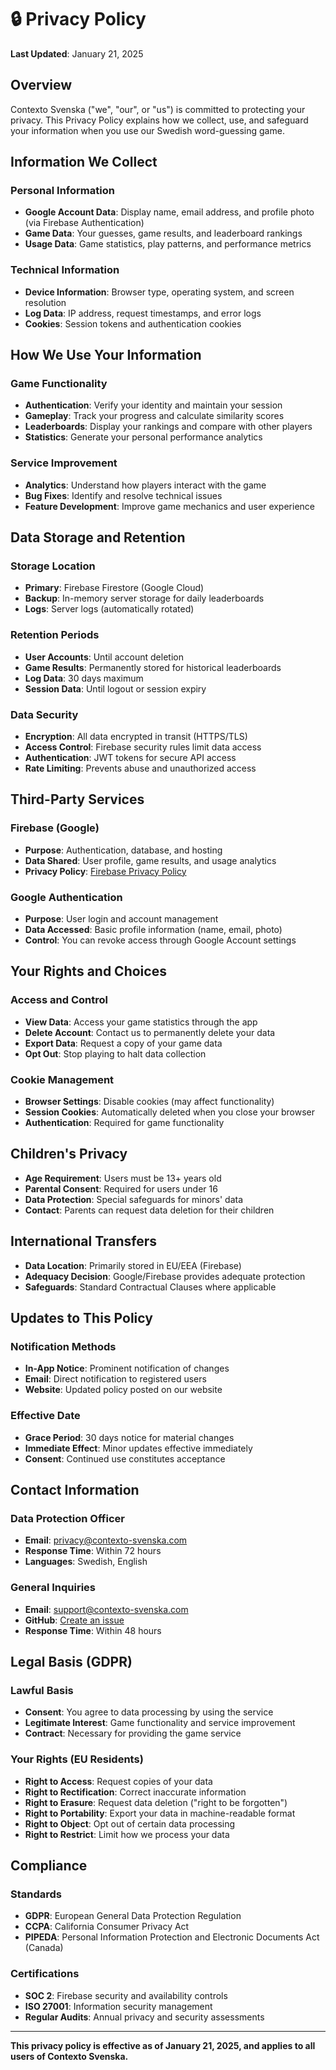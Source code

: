 # 🔒 Privacy Policy

**Last Updated**: January 21, 2025

## Overview

Contexto Svenska ("we", "our", or "us") is committed to protecting your privacy. This Privacy Policy explains how we collect, use, and safeguard your information when you use our Swedish word-guessing game.

## Information We Collect

### Personal Information
- **Google Account Data**: Display name, email address, and profile photo (via Firebase Authentication)
- **Game Data**: Your guesses, game results, and leaderboard rankings
- **Usage Data**: Game statistics, play patterns, and performance metrics

### Technical Information
- **Device Information**: Browser type, operating system, and screen resolution
- **Log Data**: IP address, request timestamps, and error logs
- **Cookies**: Session tokens and authentication cookies

## How We Use Your Information

### Game Functionality
- **Authentication**: Verify your identity and maintain your session
- **Gameplay**: Track your progress and calculate similarity scores
- **Leaderboards**: Display your rankings and compare with other players
- **Statistics**: Generate your personal performance analytics

### Service Improvement
- **Analytics**: Understand how players interact with the game
- **Bug Fixes**: Identify and resolve technical issues
- **Feature Development**: Improve game mechanics and user experience

## Data Storage and Retention

### Storage Location
- **Primary**: Firebase Firestore (Google Cloud)
- **Backup**: In-memory server storage for daily leaderboards
- **Logs**: Server logs (automatically rotated)

### Retention Periods
- **User Accounts**: Until account deletion
- **Game Results**: Permanently stored for historical leaderboards
- **Log Data**: 30 days maximum
- **Session Data**: Until logout or session expiry

### Data Security
- **Encryption**: All data encrypted in transit (HTTPS/TLS)
- **Access Control**: Firebase security rules limit data access
- **Authentication**: JWT tokens for secure API access
- **Rate Limiting**: Prevents abuse and unauthorized access

## Third-Party Services

### Firebase (Google)
- **Purpose**: Authentication, database, and hosting
- **Data Shared**: User profile, game results, and usage analytics
- **Privacy Policy**: [Firebase Privacy Policy](https://firebase.google.com/support/privacy)

### Google Authentication
- **Purpose**: User login and account management
- **Data Accessed**: Basic profile information (name, email, photo)
- **Control**: You can revoke access through Google Account settings

## Your Rights and Choices

### Access and Control
- **View Data**: Access your game statistics through the app
- **Delete Account**: Contact us to permanently delete your data
- **Export Data**: Request a copy of your game data
- **Opt Out**: Stop playing to halt data collection

### Cookie Management
- **Browser Settings**: Disable cookies (may affect functionality)
- **Session Cookies**: Automatically deleted when you close your browser
- **Authentication**: Required for game functionality

## Children's Privacy

- **Age Requirement**: Users must be 13+ years old
- **Parental Consent**: Required for users under 16
- **Data Protection**: Special safeguards for minors' data
- **Contact**: Parents can request data deletion for their children

## International Transfers

- **Data Location**: Primarily stored in EU/EEA (Firebase)
- **Adequacy Decision**: Google/Firebase provides adequate protection
- **Safeguards**: Standard Contractual Clauses where applicable

## Updates to This Policy

### Notification Methods
- **In-App Notice**: Prominent notification of changes
- **Email**: Direct notification to registered users
- **Website**: Updated policy posted on our website

### Effective Date
- **Grace Period**: 30 days notice for material changes
- **Immediate Effect**: Minor updates effective immediately
- **Consent**: Continued use constitutes acceptance

## Contact Information

### Data Protection Officer
- **Email**: privacy@contexto-svenska.com
- **Response Time**: Within 72 hours
- **Languages**: Swedish, English

### General Inquiries
- **Email**: support@contexto-svenska.com
- **GitHub**: [Create an issue](https://github.com/BenjaminH1337/ContextoSE/issues)
- **Response Time**: Within 48 hours

## Legal Basis (GDPR)

### Lawful Basis
- **Consent**: You agree to data processing by using the service
- **Legitimate Interest**: Game functionality and service improvement
- **Contract**: Necessary for providing the game service

### Your Rights (EU Residents)
- **Right to Access**: Request copies of your data
- **Right to Rectification**: Correct inaccurate information
- **Right to Erasure**: Request data deletion ("right to be forgotten")
- **Right to Portability**: Export your data in machine-readable format
- **Right to Object**: Opt out of certain data processing
- **Right to Restrict**: Limit how we process your data

## Compliance

### Standards
- **GDPR**: European General Data Protection Regulation
- **CCPA**: California Consumer Privacy Act
- **PIPEDA**: Personal Information Protection and Electronic Documents Act (Canada)

### Certifications
- **SOC 2**: Firebase security and availability controls
- **ISO 27001**: Information security management
- **Regular Audits**: Annual privacy and security assessments

---

**This privacy policy is effective as of January 21, 2025, and applies to all users of Contexto Svenska.**
